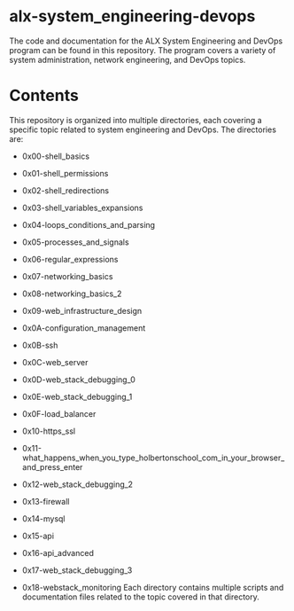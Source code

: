 # alx-system_engineering-devops 
The code and documentation for the ALX System Engineering and DevOps program can be found in this repository. The program covers a variety of system administration, network engineering, and DevOps topics.
# Contents
This repository is organized into multiple directories, each covering a specific topic related to system engineering and DevOps. The directories are:
- 0x00-shell_basics
* 0x01-shell_permissions 
+ 0x02-shell_redirections
- 0x03-shell_variables_expansions
* 0x04-loops_conditions_and_parsing
+ 0x05-processes_and_signals
- 0x06-regular_expressions
* 0x07-networking_basics
+ 0x08-networking_basics_2
- 0x09-web_infrastructure_design
* 0x0A-configuration_management
+ 0x0B-ssh
- 0x0C-web_server
* 0x0D-web_stack_debugging_0
+ 0x0E-web_stack_debugging_1
- 0x0F-load_balancer
* 0x10-https_ssl
+ 0x11-what_happens_when_you_type_holbertonschool_com_in_your_browser_and_press_enter
- 0x12-web_stack_debugging_2
* 0x13-firewall
+ 0x14-mysql
- 0x15-api
* 0x16-api_advanced
+ 0x17-web_stack_debugging_3
- 0x18-webstack_monitoring
Each directory contains multiple scripts and documentation files related to the topic covered in that directory.

